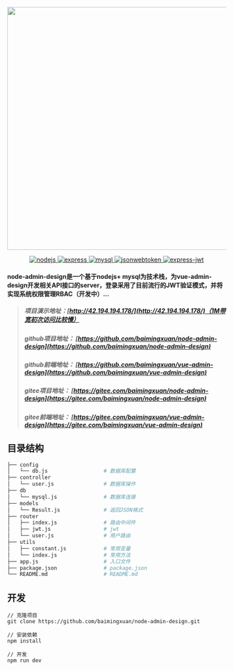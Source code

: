 <p align="center">
  <img width="560" src="https://baimingxuan.gitee.io/media-store/images/logo-node.png">
</p>



<p align="center">
  <a href="https://github.com/nodejs/node">
    <img src="https://img.shields.io/badge/nodejs-12.18.3-brightgreen.svg" alt="nodejs">
  </a>
  <a href="https://github.com/expressjs/express">
    <img src="https://img.shields.io/badge/express-4.17.1-brightgreen.svg" alt="express">
  </a>
  <a href="https://github.com/mysql/mysql-server">
    <img src="https://img.shields.io/badge/mysql-2.18.1-brightgreen.svg" alt="mysql">
  </a>
  <a href="https://github.com/auth0/node-jsonwebtoken">
    <img src="https://img.shields.io/badge/jsonwebtoken-8.5.1-brightgreen.svg" alt="jsonwebtoken">
  </a>
  <a href="https://github.com/auth0/express-jwt">
    <img src="https://img.shields.io/badge/express--jwt-6.0.0-brightgreen.svg" alt="express-jwt">
  </a>
</p>  



#### node-admin-design是一个基于nodejs+ mysql为技术栈，为vue-admin-design开发相关API接口的server，登录采用了目前流行的JWT验证模式，并将实现系统权限管理RBAC（开发中）...




> ##### 项目演示地址：[http://42.194.194.178/](http://42.194.194.178/)（1M带宽初次访问比较慢）
>
> ##### github项目地址： [https://github.com/baimingxuan/node-admin-design](https://github.com/baimingxuan/node-admin-design)
>
> ##### github前端地址： [https://github.com/baimingxuan/vue-admin-design](https://github.com/baimingxuan/vue-admin-design)
>
> ##### gitee项目地址： [https://gitee.com/baimingxuan/node-admin-design](https://gitee.com/baimingxuan/node-admin-design)
>
> ##### gitee前端地址： [https://gitee.com/baimingxuan/vue-admin-design](https://gitee.com/baimingxuan/vue-admin-design)
>



## 目录结构

```bash
├── config
│   └── db.js             	   # 数据库配置
├── controller
│   └── user.js                # 数据库操作
├── db 
│   └── mysql.js               # 数据库连接
├── models 
│   └── Result.js              # 返回JSON格式
├── router
│   ├── index.js               # 路由中间件
│   ├── jwt.js                 # jwt
│   └── user.js                # 用户路由
├── utils
│   ├── constant.js            # 常用变量
│   └── index.js               # 常用方法
├── app.js                     # 入口文件
├── package.json               # package.json
└── README.md                  # README.md
```



## 开发

```
// 克隆项目
git clone https://github.com/baimingxuan/node-admin-design.git

// 安装依赖
npm install

// 开发
npm run dev
```